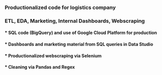 ### Productionalized code for logistics company   
### ETL, EDA, Marketing, Internal Dashboards, Webscraping
#### * SQL code (BigQuery) and use of Google Cloud Platform for production  
#### * Dashboards and marketing material from SQL queries in Data Studio  
#### * Productionalized webscraping via Selenium
#### * Cleaning via Pandas and Regex  
